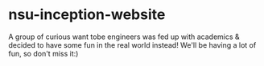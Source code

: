 # nsu-inception-website
A group of curious want tobe engineers was fed up with academics & decided to have some fun in the real world instead! We'll be having a lot of fun, so don't miss it:)
